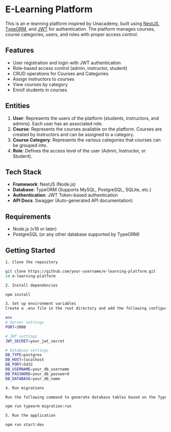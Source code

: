 # E-Learning Platform

This is an e-learning platform inspired by Unacademy, built using [NestJS](https://nestjs.com/), [TypeORM](https://typeorm.io/), and [JWT](https://jwt.io/) for authentication. The platform manages courses, course categories, users, and roles with proper access control.

## Features

- User registration and login with JWT authentication
- Role-based access control (admin, instructor, student)
- CRUD operations for Courses and Categories
- Assign instructors to courses
- View courses by category
- Enroll students in courses

## Entities

1. **User**: Represents the users of the platform (students, instructors, and admins). Each user has an associated role.
2. **Course**: Represents the courses available on the platform. Courses are created by instructors and can be assigned to a category.
3. **Course Category**: Represents the various categories that courses can be grouped into.
4. **Role**: Defines the access level of the user (Admin, Instructor, or Student).

## Tech Stack

- **Framework**: NestJS (Node.js)
- **Database**: TypeORM (Supports MySQL, PostgreSQL, SQLite, etc.)
- **Authentication**: JWT Token-based authentication
- **API Docs**: Swagger (Auto-generated API documentation)
  
## Requirements

- Node.js (v16 or later)
- PostgreSQL (or any other database supported by TypeORM)

## Getting Started


```bash
1. Clone the repository

git clone https://github.com/your-username/e-learning-platform.git
cd e-learning-platform

2. Install dependencies

npm install

3. Set up environment variables
Create a .env file in the root directory and add the following configuration:

env
# Server settings
PORT=3000

# JWT settings
JWT_SECRET=your_jwt_secret

# Database settings
DB_TYPE=postgres
DB_HOST=localhost
DB_PORT=5432
DB_USERNAME=your_db_username
DB_PASSWORD=your_db_password
DB_DATABASE=your_db_name

4. Run migrations

Run the following command to generate database tables based on the TypeORM entities.

npm run typeorm migration:run

5. Run the application

npm run start:dev